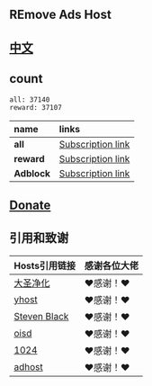 ## REmove Ads Host
## [中文](./README.md)

## count
```
all: 37140
reward: 37107
```

| **name** | **links** |
| :-- | :-- |
| **all** | [Subscription link](https://raw.githubusercontent.com/lingeringsound/10007_auto/developer/all) |
| **reward** | [Subscription link](https://raw.githubusercontent.com/lingeringsound/10007_auto/developer/reward) |
| **Adblock** | [Subscription link](https://raw.githubusercontent.com/lingeringsound/10007_auto/developer/adb.txt) |

## **[Donate](https://github.com/lingeringsound/10007)**

## 引用和致谢
| **Hosts引用链接** | 感谢各位大佬 |
| :-- | :-- |
| [大圣净化](https://github.com/jdlingyu/ad-wars) | ❤感谢！❤ |
| [yhost](https://github.com/VeleSila/yhosts) | ❤感谢！❤ |
| [Steven Black](https://github.com/StevenBlack/hosts) | ❤感谢！❤ |
| [oisd](https://oisd.nl/howto) | ❤感谢！❤ |
| [1024](https://github.com/Goooler/1024_hosts) | ❤感谢！❤ |
| [adhost](https://github.com/E7KMbb/AD-hosts) | ❤感谢！❤ |

